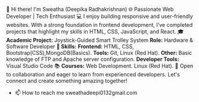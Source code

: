 👋 Hi there! I'm Sweatha (Deepika Radhakrishnan)
🌐 Passionate Web Developer | Tech Enthusiast
💻 I enjoy building responsive and user-friendly websites. With a strong foundation in frontend development, I’ve completed projects that highlight my skills in HTML, CSS, JavaScript, and React.
🎓 **Academic Project:** Joystick-Guided Smart Trolley System
    **Role:** Hardware & Software Developer
**🚀 Skills:**
**Frontend:** HTML, CSS, Bootstrap(CSS),MongoDB(Basics).
**Tools:** Git, Linux (Red Hat).
**Other:** Basic knowledge of FTP and Apache server configuration.
**Developer Tools:** Visual Studio Code
📚 **Courses:**
Web Development.
Linux (Red Hat).
💼 Open to collaboration and eager to learn from experienced developers. Let's connect and create something amazing together!
- 📫 How to reach me sweathadeepi0132gmail.com
  

<!---
Deepikaradhakrishna/Deepikaradhakrishna is a ✨ special ✨ repository because its `README.md` (this file) appears on your GitHub profile.
You can click the Preview link to take a look at your changes.
--->
